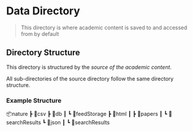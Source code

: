 # Data Directory

> This directory is where academic content is saved to and accessed from by default

## Directory Structure

This directory is structured by the *source of the academic content*.

All sub-directories of the source directory follow the same directory structure.

### Example Structure

📦nature
 ┣ 📂csv
 ┣ 📂db
 ┃ ┗ 📂feedStorage
 ┣ 📂html
 ┃ ┣ 📂papers
 ┃ ┗ 📂searchResults
 ┗ 📂json
 ┃ ┗ 📂searchResults
